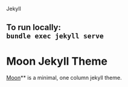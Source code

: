 Jekyll

To run locally:   
`bundle exec jekyll serve`
---

# Moon Jekyll Theme
[Moon](https://taylantatli.github.io/Moon)** is a minimal, one column jekyll theme.
